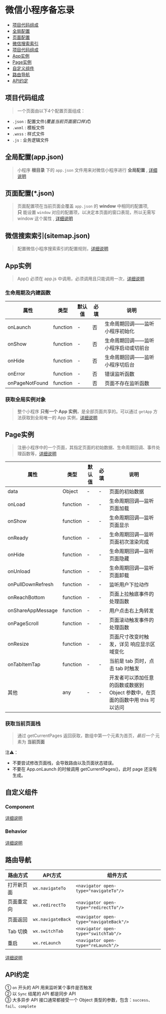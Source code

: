 # 微信小程序备忘录

- [项目代码组成](#项目代码组成)
- [全局配置](#全局配置(app.json))
- [页面配置](#页面配置(*.json))
- [微信搜索索引](#微信搜索索引(sitemap.json))
- [项目代码组成](#项目代码组成)
- [App实例](#App实例)
- [Page实例](#Page实例)
- [自定义组件](#自定义组件)
- [路由导航](#路由导航)
- [API约定](#API约定)

## 项目代码组成

> 一个页面由以下4个配置页面组成：

- `.json` : 配置文件(*覆盖当前页面窗口样式*)
- `.wxml` : 模板文件
- `.wxss` : 样式文件
- `.js` : 业务逻辑文件

## 全局配置(app.json)

> 小程序 **根目录** 下的 `app.json` 文件用来对微信小程序进行 **全局配置** , [详细说明](https://developers.weixin.qq.com/miniprogram/dev/reference/configuration/app.html)

## 页面配置(*.json)

> 页面配置项在当前页面会覆盖 `app.json` 的 **window** 中相同的配置项,  
> **只** 能设置 `window` 对应的配置项，以决定本页面的窗口表现，所以无需写 window 这个属性 , [详细说明](https://developers.weixin.qq.com/miniprogram/dev/reference/configuration/page.html)

## 微信搜索索引(sitemap.json)

> 配置微信小程序搜索索引的配置规则，[详细说明](https://developers.weixin.qq.com/miniprogram/dev/reference/configuration/sitemap.html)

## App实例

> App() 必须在 app.js 中调用，必须调用且只能调用一次，[详细说明](https://developers.weixin.qq.com/miniprogram/dev/reference/api/App.html)

### 生命周期及内建函数

| 属性 | 类型 | 默认值 | 必填 | 说明 |
| --- | --- | --- | --- | --- |
| onLaunch | function | - | 否 | 生命周期回调——监听小程序初始化 |
| onShow | function | - | 否 | 生命周期回调——监听小程序启动或切前台 |
| onHide | function | - | 否 | 生命周期回调——监听小程序切后台 |
| onError | function | - | 否 | 错误监听函数 |
| onPageNotFound | function | - | 否 | 页面不存在监听函数 |

### 获取全局实例对象

> 整个小程序 **只有一个 App 实例**，是全部页面共享的。可以通过 `getApp` 方法获取到全局唯一的 App 实例，[详细说明](https://developers.weixin.qq.com/miniprogram/dev/reference/api/getApp.html)

## Page实例

> 注册小程序中的一个页面，其指定页面的初始数据、生命周期回调、事件处理函数等，[详细说明](https://developers.weixin.qq.com/miniprogram/dev/reference/api/Page.html)

| 属性 | 类型 | 默认值 | 必填 | 说明 |
| --- | --- | --- | --- | --- |
| data | Object | - | - | 页面的初始数据 |
| onLoad | function | - | - | 生命周期回调—监听页面加载 |
| onShow | function | - | - | 生命周期回调—监听页面显示 |
| onReady | function | - | - | 生命周期回调—监听页面初次渲染完成 |
| onHide | function | - | - | 生命周期回调—监听页面隐藏 |
| onUnload | function | - | - | 生命周期回调—监听页面卸载 |
| onPullDownRefresh | function | - | - | 监听用户下拉动作 |
| onReachBottom | function | - | - | 页面上拉触底事件的处理函数 |
| onShareAppMessage | function | - | - | 用户点击右上角转发 |
| onPageScroll | function | - | - | 页面滚动触发事件的处理函数 |
| onResize | function | - | - | 页面尺寸改变时触发，详见 响应显示区域变化 |
| onTabItemTap | function | - | - | 当前是 tab 页时，点击 tab 时触发 |
| 其他 | any | - | - | 开发者可以添加任意的函数或数据到 Object 参数中，在页面的函数中用 this 可以访问 |

### 获取当前页面栈

> 通过 getCurrentPages 返回获取，数组中第一个元素为首页，*最后一个* 元素为 **当前页面**

注⚠️：
- 不要尝试修改页面栈，会导致路由以及页面状态错误。
- 不要在 App.onLaunch 的时候调用 getCurrentPages()，此时 page 还没有生成。

## 自定义组件

### Component

[详细说明](https://developers.weixin.qq.com/miniprogram/dev/reference/api/Component.html)

### Behavior

[详细说明](https://developers.weixin.qq.com/miniprogram/dev/reference/api/Behavior.html)

## 路由导航

| 路由方式 | API方式 | 组件方式 |
| --- | --- | --- |
| 打开新页面 | `wx.navigateTo` | `<navigator open-type="navigateTo"/>` |
| 页面重定向 | `wx.redirectTo` |`<navigator open-type="redirectTo"/>` |
| 页面返回 | `wx.navigateBack` |`<navigator open-type="navigateBack"/>` |
| Tab 切换 | `wx.switchTab` | `<navigator open-type="switchTab"/>` |
| 重启 | `wx.reLaunch` | `<navigator open-type="reLaunch"/>` |

[详细说明](https://developers.weixin.qq.com/miniprogram/dev/framework/app-service/route.html)

## API约定

① `on` 开头的 API 用来监听某个事件是否触发  
② 以 `Sync` 结尾的 API 都是同步 API  
③ 大多异步 API 接口通常都接受一个 Object 类型的参数，包含：`success`、`fail`、`complete`